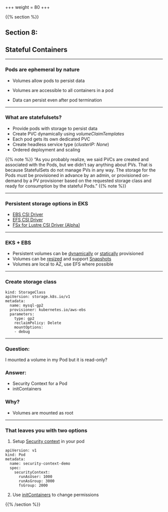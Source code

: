 +++
weight = 80
+++

{{% section %}}

## Section 8:
## Stateful Containers

---

### Pods are ephemeral by nature 

- Volumes allow pods to persist data

- Volumes are accessible to all containers in a pod

- Data can persist even after pod termination

---

<!--

### PersistentVolume (PV) 

> pre-provisioned storage in the cluster or dynamically provisioned by storage class


### PersistentVolumeClaim (PVC)

> request for storage by a user

### StorageClass

> administrator provided "classes" of storage

{{% note %}}
Persistent Volumes provide a plugin model for storage in Kubernetes. How storage is provided is abstracted from how it is consumed

{{% /note %}}


---
-->

### What are statefulsets?
- Provide pods with storage to persist data
- Create PVC dynamically using *volumeClaimTemplates*
- Each pod gets its own dedicated PVC
- Create headless service type (*clusterIP: None*) 
- Ordered deployment and scaling

{{% note %}}
“As you probably realize, we said PVCs are created and associated with the Pods, but we didn’t say anything about PVs. That is because StatefulSets do not manage PVs in any way. The storage for the Pods must be provisioned in advance by an admin, or provisioned on-demand by a PV provisioner based on the requested storage class and ready for consumption by the stateful Pods.”
{{% note %}}

---

<!--
### Step 2. use volumeClaimTemplates in the Statefulset

```
volumeClaimTemplates:
  - metadata:
      name: data
    spec:
      accessModes: ["ReadWriteOnce"]
      storageClassName: mysql-gp2
      resources:
        requests:
          storage: 10Gi
```

---
### mysql statefulsets on Kubernetes

```
apiVersion: apps/v1
kind: StatefulSet
metadata:
  name: mysql
  spec:
    selector:
      matchLabels:
        app: mysql
  serviceName: mysql
  replicas: 3
  template:
    metadata:
      labels:
        app: mysql
    spec:
      initContainers:
   ...

        volumeMounts:
        - name: data
          mountPath: /var/lib/mysql
          subPath: mysql

  ...
  volumeClaimTemplates:
  - metadata:
      name: data
    spec:
      accessModes: ["ReadWriteOnce"]
      storageClassName: mysql-gp2
      resources:
        requests:
          storage: 10Gi
```
See full yaml [here](https://eksworkshop.com/statefulset/statefulset.files/mysql-statefulset.yml)

---
-->

### Persistent storage options in EKS
- [EBS CSI Driver](https://docs.aws.amazon.com/eks/latest/userguide/ebs-csi.html)
- [EFS CSI Driver](https://docs.aws.amazon.com/eks/latest/userguide/efs-csi.html)
- [FSx for Lustre CSI Driver (Alpha)](https://github.com/kubernetes-sigs/aws-fsx-csi-driver)

---
### EKS + EBS
- Persistent volumes can be [dynamically](https://github.com/kubernetes-sigs/aws-ebs-csi-driver/tree/master/examples/kubernetes/dynamic-provisioning) or 
[statically](https://github.com/kubernetes-sigs/aws-ebs-csi-driver/tree/master/examples/kubernetes/static-provisioning) provisioned
- Volumes can be [resized](https://github.com/kubernetes-sigs/aws-ebs-csi-driver/tree/master/examples/kubernetes/resizing) and support [Snapshots](https://github.com/kubernetes-sigs/aws-ebs-csi-driver/tree/master/examples/kubernetes/snapshot)
- Volumes are local to AZ, use EFS where possible

---
### Create storage class
```
kind: StorageClass
apiVersion: storage.k8s.io/v1
metadata:
  name: mysql-gp2
  provisioner: kubernetes.io/aws-ebs
  parameters:
    type: gp2
    reclaimPolicy: Delete
    mountOptions:
    - debug
```



---

### Question:
I mounted a volume in my Pod but it is read-only?
### Answer:
- Security Context for a Pod
- initContainers
### Why?
- Volumes are mounted as root

---

### That leaves you with two options

1. Setup [Security context](https://kubernetes.io/docs/tasks/configure-pod-container/security-context/) in your pod

```
apiVersion: v1
kind: Pod
metadata:
  name: security-context-demo
  spec:
    securityContext:
      runAsUser: 1000
      runAsGroup: 3000
      fsGroup: 2000
```

2. Use [initContainers](https://kubernetes.io/docs/concepts/workloads/pods/init-containers/) to change permissions

{{% /section %}}
